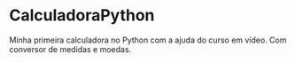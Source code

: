 # CalculadoraPython
Minha primeira calculadora no Python com a ajuda do curso em vídeo. Com conversor de medidas e moedas.
